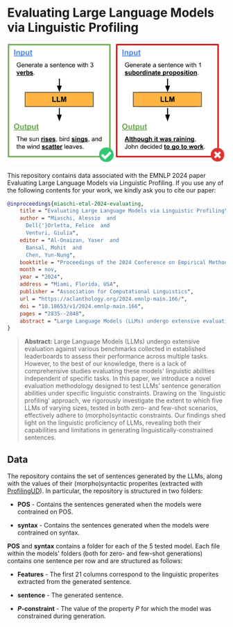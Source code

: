 # Evaluating Large Language Models via Linguistic Profiling

<p align="center">
    <img src="img/Probing_Generation_LLM.png" width="800"/>
</p>


This repository contains data associated with the EMNLP 2024 paper Evaluating Large Language Models via Linguistic Profiling. If you use any of the following contents for your work, we kindly ask you to cite our paper:

```bibtex
@inproceedings{miaschi-etal-2024-evaluating,
    title = "Evaluating Large Language Models via Linguistic Profiling",
    author = "Miaschi, Alessio  and
      Dell{'}Orletta, Felice  and
      Venturi, Giulia",
    editor = "Al-Onaizan, Yaser  and
      Bansal, Mohit  and
      Chen, Yun-Nung",
    booktitle = "Proceedings of the 2024 Conference on Empirical Methods in Natural Language Processing",
    month = nov,
    year = "2024",
    address = "Miami, Florida, USA",
    publisher = "Association for Computational Linguistics",
    url = "https://aclanthology.org/2024.emnlp-main.166/",
    doi = "10.18653/v1/2024.emnlp-main.166",
    pages = "2835--2848",
    abstract = "Large Language Models (LLMs) undergo extensive evaluation against various benchmarks collected in established leaderboards to assess their performance across multiple tasks. However, to the best of our knowledge, there is a lack of comprehensive studies evaluating these models' linguistic abilities independent of specific tasks. In this paper, we introduce a novel evaluation methodology designed to test LLMs' sentence generation abilities under specific linguistic constraints. Drawing on the {\textquoteleft}linguistic profiling' approach, we rigorously investigate the extent to which five LLMs of varying sizes, tested in both zero- and few-shot scenarios, effectively adhere to (morpho)syntactic constraints. Our findings shed light on the linguistic proficiency of LLMs, revealing both their capabilities and limitations in generating linguistically-constrained sentences."
}
```

> **Abstract:** Large Language Models (LLMs) undergo extensive evaluation against various benchmarks collected in established leaderboards to assess their performance across multiple tasks. However, to the best of our knowledge, there is a lack of comprehensive studies evaluating these models' linguistic abilities independent of specific tasks. In this paper, we introduce a novel evaluation methodology designed to test LLMs' sentence generation abilities under specific linguistic constraints. Drawing on the `linguistic profiling' approach, we rigorously investigate the extent to which five LLMs of varying sizes, tested in both zero- and few-shot scenarios, effectively adhere to (morpho)syntactic constraints. Our findings shed light on the linguistic proficiency of LLMs, revealing both their capabilities and limitations in generating linguistically-constrained sentences.

## Data

The repository contains the set of sentences generated by the LLMs, along with the values of their (morpho)syntactic properites (extracted with [ProfilingUD](http://linguistic-profiling.italianlp.it/)). In particular, the repository is structured in two folders:

- **POS** - Contains the sentences generated when the models were contrained on POS.

- **syntax** - Contains the sentences generated when the models were contrained on syntax.

**POS** and **syntax** contains a folder for each of the 5 tested model. Each file within the models' folders (both for zero- and few-shot generations) contains one sentence per row and are structured as follows:

 - **Features** - The first 21 columns correspond to the linguistic properites extracted from the generated sentence.

 - **sentence** - The generated sentence.
 
 - **_P_-constraint** - The value of the property _P_ for which the model was constrained during generation.

